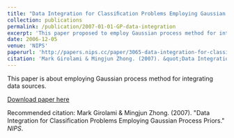 ```yaml
---
title: "Data Integration for Classiﬁcation Problems Employing Gaussian Process Priors"
collection: publications
permalink: /publication/2007-01-01-GP-data-integration
excerpt: 'This paper proposed to employ Gaussian process method for integrating data sources.'
date: 2006-12-05
venue: 'NIPS'
paperurl: 'http://papers.nips.cc/paper/3065-data-integration-for-classification-problems-employing-gaussian-process-priors.pdf'
citation: 'Mark Girolami & Mingjun Zhong. (2007). &quot;Data Integration for Classiﬁcation Problems Employing Gaussian Process Priors.&quot; <i>NIPS</i>. 1(1).'
---
```

This paper is about employing Gaussian process method for integrating data sources.

[Download paper here](http://papers.nips.cc/paper/3065-data-integration-for-classification-problems-employing-gaussian-process-priors.pdf)

Recommended citation: Mark Girolami & Mingjun Zhong. (2007). "Data Integration for Classiﬁcation Problems Employing Gaussian Process Priors." <i>NIPS</i>. 
